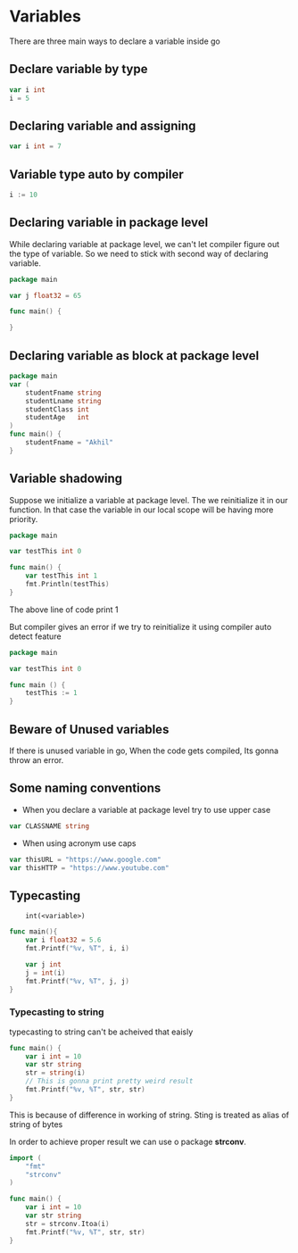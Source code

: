 # Variables

There are three main ways to declare a variable inside go

## Declare variable by type

```go
var i int
i = 5
```

## Declaring variable and assigning

```go
var i int = 7
```

## Variable type auto by compiler

```go
i := 10
```

## Declaring variable in package level

While declaring variable at package level, we can't let compiler figure out the type of variable. So we need to stick with second way of declaring variable.

```go
package main

var j float32 = 65

func main() {

}
```

## Declaring variable as block at package level

```go
package main
var (
    studentFname string
    studentLname string
    studentClass int
    studentAge   int
)
func main() {
    studentFname = "Akhil"
}
```

## Variable shadowing

Suppose we initialize a variable at package level. The we reinitialize it in our function. In that case the variable in our local scope will be having more priority.

```go
package main

var testThis int 0

func main() {
    var testThis int 1
    fmt.Println(testThis)
}

```

The above line of code print 1

But compiler gives an error if we try to reinitialize it using compiler auto detect feature

```go
package main

var testThis int 0

func main () {
    testThis := 1
}

```

## Beware of Unused variables

If there is unused variable in go, When the code gets compiled, Its gonna throw an error.

## Some naming conventions

* When you declare a variable at package level try to use upper case

```go
var CLASSNAME string
```

* When using acronym use caps

```go
var thisURL = "https://www.google.com"
var thisHTTP = "https://www.youtube.com"
```

## Typecasting

```
    int(<variable>)
```

```go
func main(){
    var i float32 = 5.6
    fmt.Printf("%v, %T", i, i)

    var j int
    j = int(i)
    fmt.Printf("%v, %T", j, j)
}
```

### Typecasting to string

typecasting to string can't be acheived that eaisly

```go
func main() {
    var i int = 10
    var str string
    str = string(i)
    // This is gonna print pretty weird result
    fmt.Printf("%v, %T", str, str)
}

```

This is because of difference in working of string. Sting is treated as alias of string of bytes

In order to achieve proper result we can use o package __strconv__.

```go
import (
    "fmt"
    "strconv"
)

func main() {
    var i int = 10
    var str string
    str = strconv.Itoa(i)
    fmt.Printf("%v, %T", str, str)
}

```
